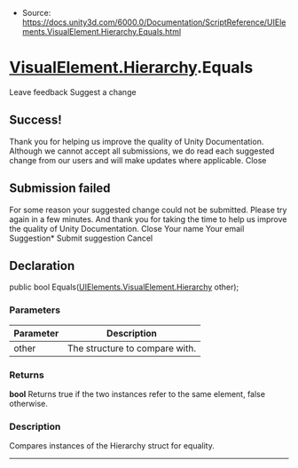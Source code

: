 * Source: https://docs.unity3d.com/6000.0/Documentation/ScriptReference/UIElements.VisualElement.Hierarchy.Equals.html

#  [VisualElement.Hierarchy](https://docs.unity3d.com/6000.0/Documentation/ScriptReference/UIElements.VisualElement.Hierarchy.html).Equals
Leave feedback
Suggest a change
## Success!
Thank you for helping us improve the quality of Unity Documentation. Although we cannot accept all submissions, we do read each suggested change from our users and will make updates where applicable.
Close
## Submission failed
For some reason your suggested change could not be submitted. Please <a>try again</a> in a few minutes. And thank you for taking the time to help us improve the quality of Unity Documentation.
Close
Your name Your email Suggestion* Submit suggestion
Cancel
## Declaration
public bool Equals([UIElements.VisualElement.Hierarchy](https://docs.unity3d.com/6000.0/Documentation/ScriptReference/UIElements.VisualElement.Hierarchy.html) other); 
### Parameters
Parameter | Description  
---|---  
other | The structure to compare with.  
### Returns
**bool** Returns true if the two instances refer to the same element, false otherwise. 
### Description
Compares instances of the Hierarchy struct for equality. 
* * *
